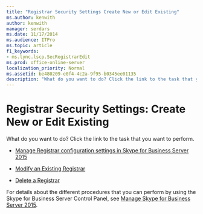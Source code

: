 ```yaml
---
title: "Registrar Security Settings Create New or Edit Existing"
ms.author: kenwith
author: kenwith
manager: serdars
ms.date: 11/17/2014
ms.audience: ITPro
ms.topic: article
f1_keywords:
- ms.lync.lscp.SecRegistrarEdit
ms.prod: office-online-server
localization_priority: Normal
ms.assetid: be480209-e0f4-4c2a-9f95-b0345ee01135
description: "What do you want to do? Click the link to the task that you want to perform."
---
```


# Registrar Security Settings: Create New or Edit Existing
 
What do you want to do? Click the link to the task that you want to perform.
  
- [Manage Registrar configuration settings in Skype for Business Server 2015](../../manage/authentication/registrar-configuration-settings.md)
    
- [Modify an Existing Registrar](http://technet.microsoft.com/library/a8931511-3e66-49ed-a3ec-03bcd61ce1f0.aspx)
    
- [Delete a Registrar](http://technet.microsoft.com/library/ae43cd75-cae4-4f78-b037-779a2cdb583b.aspx)
    
For details about the different procedures that you can perform by using the Skype for Business Server Control Panel, see [Manage Skype for Business Server 2015](../../manage/manage.md).

